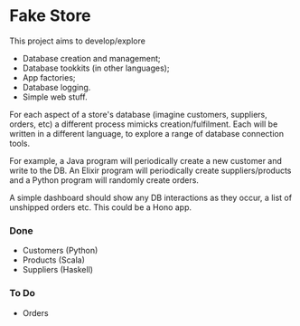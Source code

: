 # Fake Store

This project aims to develop/explore
- Database creation and management; 
- Database tookkits (in other languages);
- App factories;
- Database logging.
- Simple web stuff.

For each aspect of a store's database (imagine customers, suppliers, orders, etc) a
different process mimicks creation/fulfilment. Each will be written in a different
language, to explore a range of database connection tools. 

For example, a Java program will periodically create a new customer and write to the
DB. An Elixir program will periodically create suppliers/products and a Python program
will randomly create orders.

A simple dashboard should show any DB interactions as they occur, a list of unshipped 
orders etc. This could be a Hono app.


### Done
- Customers (Python)
- Products (Scala)
- Suppliers (Haskell)


### To Do 
- Orders


